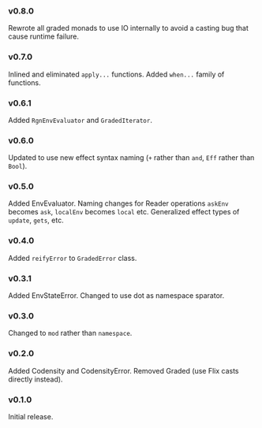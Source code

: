 ### v0.8.0
   Rewrote all graded monads to use IO internally to avoid a casting bug that cause runtime failure.

### v0.7.0
   Inlined and eliminated `apply...` functions.
   Added `when...` family of functions.

### v0.6.1
   Added `RgnEnvEvaluator` and `GradedIterator`.

### v0.6.0
   Updated to use new effect syntax naming (`+` rather than `and`, `Eff` rather than `Bool`).

### v0.5.0
   Added EnvEvaluator.
   Naming changes for Reader operations `askEnv` becomes `ask`, `localEnv` becomes `local` etc.
   Generalized effect types of `update`, `gets`, etc.

### v0.4.0
   Added `reifyError` to `GradedError` class.

### v0.3.1
   Added EnvStateError.
   Changed to use dot as namespace sparator.

### v0.3.0
   Changed to `mod` rather than `namespace`.

### v0.2.0
   Added Codensity and CodensityError.
   Removed Graded (use Flix casts directly instead).

### v0.1.0
   Initial release.
